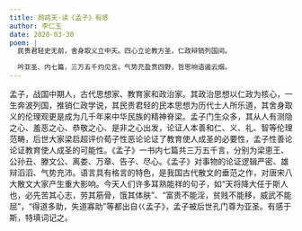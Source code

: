 ```yaml
---
title: 鹧鸪天·读《孟子》有感
author: 李仁玉
date: 2020-03-30
poem: |
  民贵君轻史无前，舍身取义立中天。四心立论教方圣，仁政辩销列国间。

  吟亚圣、内七篇，三万五千灼见言。气势充盈贯四野，哲思响语遏云烟。
---
```


孟子，战国中期人，古代思想家、教育家和政治家。其政治思想以仁政为核心，一生奔波列国，推销仁政学说，其民贵君轻的民本思想为历代士人所乐道，其舍身取义的伦理观更是成为几千年来中华民族的精神脊梁。孟子门生众多，其从人有测隐之心、羞恶之心、恭敬之心、是非之心出发，论证人本善和仁、义、礼、智等伦理范畴，后世大家梁启超评价荀子性恶论论证了教育使人成圣的必要性，孟子性善论论证教育使人成圣的可能性。《孟子》一书内七篇共三万五千言，分别为梁恵王、公孙丑、滕文公、离娄、万章、告子、尽心。《孟子》对事物的论证逻辑严密、雄辩滔滔、气势充沛。语言具有格言的特色，是我国古代散文的垂范之作，对唐宋八大散文大家产生重大影响。今天人们许多耳熟能祥的句子，如“天将降大任于斯人也，必先苦其心志，劳其筋骨，饿其体肤”、“富贵不能淫，贫贱不能移，威武不能屈”，“得道多助，失道寡助”等都出自巜孟子》，孟子被后世孔门尊为亚圣。有感于斯，特填词记之。
